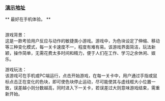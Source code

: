 
### [演示地址](http://shenjun1992722.github.io/the-Restless-Color/)
**  最好在手机体验。 **

<br/>
游戏背景：<br/>
    这是一款考验用户反应与动作的敏捷类小游戏。游戏中，为色块设定了伸缩、移动等三种变化模式，每一关卡速度不一，程度有难有易。该游戏界面简洁，玩法新颖，操作简单，无需花费太多时间和精力，便于人们在工作、学习之余休闲、娱乐。


游戏玩法：<br/>
    该游戏可在手机或PC端运行，点击开始游戏，在每一关卡中，用户通过手指或鼠标点击正在变化的色块，即可使色块停止运动，尽可能使其与虚线框大小位置一致，误差越小则分数越高，同时进入下一关卡，若误差过大则意味游戏结束，需重新开始。
